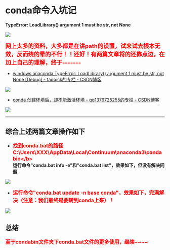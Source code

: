 # conda命令入坑记

**TypeError: LoadLibrary() argument 1 must be str, not None**

![](https://img2018.cnblogs.com/blog/1588269/201910/1588269-20191011171042470-1762105024.png)

<font size="4" color=red><b>网上太多的资料，大多都是在讲path的设置，试来试去根本无效，反而绕的晕的不行！！还好！有两篇文章将的还靠点边，在加上自己的理解，终于-------</b></font>

* [windows anaconda TypeError: LoadLibrary() argument 1 must be str, not None [Debug] - taoqick的专栏 - CSDN博客](https://blog.csdn.net/taoqick/article/details/99415975)

![](https://img2018.cnblogs.com/blog/1588269/201910/1588269-20191011165220029-2045236266.png)

* [conda 创建环境后，却不能激活环境 - qq1376725255的专栏 - CSDN博客](https://blog.csdn.net/qq1376725255/article/details/96286923)

![](https://img2018.cnblogs.com/blog/1588269/201910/1588269-20191011165240291-1948025701.png)

***

## 综合上述两篇文章操作如下

* <font size="3" color=red><b>找到conda.bat的路径C:\Users\XXX\AppData\Local\Continuum\anaconda3\condabin\</b></font>
<br>运行命令"conda.bat info -e"和"conda.bat list"，效果如下，但没有解决问题

![](https://img2018.cnblogs.com/blog/1588269/201910/1588269-20191011171828454-42759321.png)

* <font size="3" color=red><b>运行命令"conda.bat update -n base conda"，效果如下，完满解决（注意：我们最终是要转到conda上来）！</b></font>

![](https://img2018.cnblogs.com/blog/1588269/201910/1588269-20191011174402647-1958253336.png)

## 总结

<font size="3" color=red><b>至于condabin文件夹下conda.bat文件的更多使用，继续~~~~</b></font>